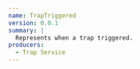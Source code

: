 ```yaml
---
name: TrapTriggered
version: 0.0.1
summary: |
  Represents when a trap triggered.
producers:
  - Trap Service
---
```


<NodeGraph title="Consumer / Producer Diagram" />
